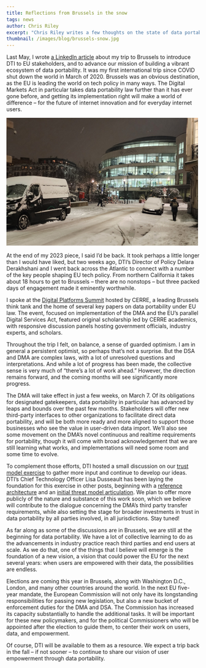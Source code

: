```yaml
---
title: Reflections from Brussels in the snow
tags: news
author: Chris Riley
excerpt: "Chris Riley writes a few thoughts on the state of data portability policy in the European Union as the DMA approaches its historic effective date."
thumbnail: /images/blog/brussels-snow.jpg
---
```


Last May, I wrote [a LinkedIn article](https://www.linkedin.com/posts/mchrisriley_i-dont-consider-myself-a-road-warrior-activity-7061407026085560320-xQZV/) about my trip to Brussels to introduce DTI to EU stakeholders, and to advance our mission of building a vibrant ecosystem of data portability. It was my first international trip since COVID shut down the world in March of 2020. Brussels was an obvious destination, as the EU is leading the world on tech policy in many ways. The Digital Markets Act in particular takes data portability law further than it has ever gone before, and getting its implementation right will make a world of difference – for the future of internet innovation and for everyday internet users.

<img class="blog-image" style='width:500px;' src="/images/blog/brussels-snow.jpg"/>


At the end of my 2023 piece, I said I’d be back. It took perhaps a little longer than I would have liked, but two weeks ago, DTI’s Director of Policy Delara Derakhshani and I went back across the Atlantic to connect with a number of the key people shaping EU tech policy. From northern California it takes about 18 hours to get to Brussels – there are no nonstops – but three packed days of engagement made it eminently worthwhile.

I spoke at the [Digital Platforms Summit](https://cerre.eu/events/digital-platforms-summit/) hosted by CERRE, a leading Brussels think tank and the home of several key papers on data portability under EU law. The event, focused on implementation of the DMA and the EU’s parallel Digital Services Act, featured original scholarship led by CERRE academics, with responsive discussion panels hosting government officials, industry experts, and scholars.

Throughout the trip I felt, on balance, a sense of guarded optimism. I am in general a persistent optimist, so perhaps that’s not a surprise. But the DSA and DMA are complex laws, with a lot of unresolved questions and interpretations. And while a lot of progress has been made, the collective sense is very much of “there’s a lot of work ahead.” However, the direction remains forward, and the coming months will see significantly more progress.

The DMA will take effect in just a few weeks, on March 7. Of its obligations for designated gatekeepers, data portability in particular has advanced by leaps and bounds over the past few months. Stakeholders will offer new third-party interfaces to other organizations to facilitate direct data portability, and will be both more ready and more aligned to support those businesses who see the value in user-driven data import. We’ll also see some movement on the DMA’s novel continuous and realtime requirements for portability, though it will come with broad acknowledgement that we are still learning what works, and implementations will need some room and some time to evolve.

To complement those efforts, DTI hosted a small discussion on our [trust model exercise](https://dtinit.org/blog/2023/11/07/framework-trust) to gather more input and continue to develop our ideas. DTI’s Chief Technology Officer Lisa Dusseault has been laying the foundation for this exercise in other posts, beginning with a [reference architecture](https://dtinit.org/blog/2023/12/04/reference-architecture) and an [initial threat model articulation](https://dtinit.org/blog/2024/01/16/threat-model-pt-one). We plan to offer more publicly of the nature and substance of this work soon, which we believe will contribute to the dialogue concerning the DMA’s third party transfer requirements, while also setting the stage for broader investments in trust in data portability by all parties involved, in all jurisdictions. Stay tuned!

As far along as some of the discussions are in Brussels, we are still at the beginning for data portability. We have a lot of collective learning to do as the advancements in industry practice reach third parties and end users at scale. As we do that, one of the things that I believe will emerge is the foundation of a new vision, a vision that could power the EU for the next several years: when users are empowered with their data, the possibilities are endless.

Elections are coming this year in Brussels, along with Washington D.C., London, and many other countries around the world. In the next EU five-year mandate, the European Commission will not only have its longstanding responsibilities for passing new legislation, but also a new bucket of enforcement duties for the DMA and DSA. The Commission has increased its capacity substantially to handle the additional tasks. It will be important for these new policymakers, and for the political Commissioners who will be appointed after the election to guide them, to center their work on users, data, and empowerment.

Of course, DTI will be available to them as a resource. We expect a trip back in the fall – if not sooner – to continue to share our vision of user empowerment through data portability.
